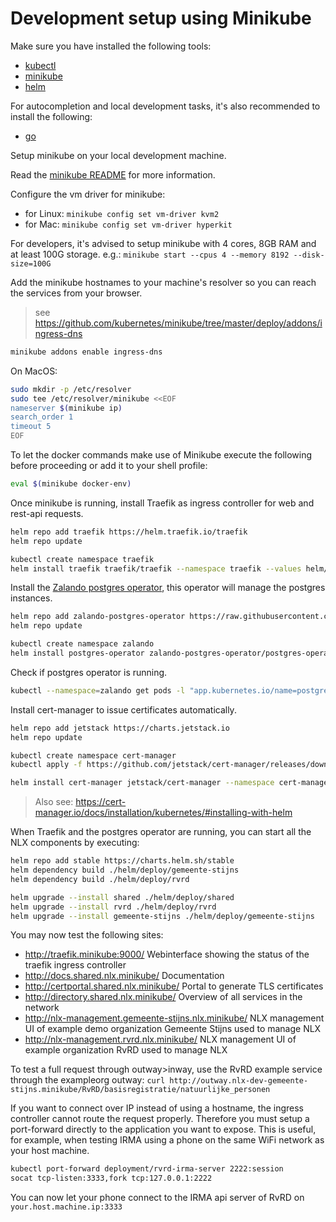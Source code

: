 # Development setup using Minikube

Make sure you have installed the following tools:

- [kubectl](https://kubernetes.io/docs/tasks/tools/install-kubectl/)
- [minikube](https://kubernetes.io/docs/tasks/tools/install-minikube/)
- [helm](https://helm.sh/docs/intro/)

For autocompletion and local development tasks, it's also recommended to install the following:

- [go](https://golang.org/doc/install)

Setup minikube on your local development machine.

Read the [minikube README](https://github.com/kubernetes/minikube) for more information.

Configure the vm driver for minikube:

- for Linux: `minikube config set vm-driver kvm2`
- for Mac: `minikube config set vm-driver hyperkit`

For developers, it's advised to setup minikube with 4 cores, 8GB RAM and at least 100G storage.
e.g.: `minikube start --cpus 4 --memory 8192 --disk-size=100G`


Add the minikube hostnames to your machine's resolver so you can reach the services from your browser.

> see https://github.com/kubernetes/minikube/tree/master/deploy/addons/ingress-dns

```bash
minikube addons enable ingress-dns
```

On MacOS:

```bash
sudo mkdir -p /etc/resolver
sudo tee /etc/resolver/minikube <<EOF
nameserver $(minikube ip)
search_order 1
timeout 5
EOF
```

To let the docker commands make use of Minikube execute the following before proceeding or add it to your shell profile:

```bash
eval $(minikube docker-env)
```

Once minikube is running, install Traefik as ingress controller for web and rest-api requests.

```bash
helm repo add traefik https://helm.traefik.io/traefik
helm repo update

kubectl create namespace traefik
helm install traefik traefik/traefik --namespace traefik --values helm/traefik-values-minikube.yaml
```

Install the [Zalando postgres operator](https://github.com/zalando/postgres-operator), this operator will manage the postgres instances.

```bash
helm repo add zalando-postgres-operator https://raw.githubusercontent.com/zalando/postgres-operator/master/charts/postgres-operator # At this moment Zalando doesn't have a dedicated helm repository, this is currently the provided solution
helm repo update

kubectl create namespace zalando
helm install postgres-operator zalando-postgres-operator/postgres-operator --namespace zalando
```

Check if postgres operator is running.

```bash
kubectl --namespace=zalando get pods -l "app.kubernetes.io/name=postgres-operator"
```

Install cert-manager to issue certificates automatically.

```bash
helm repo add jetstack https://charts.jetstack.io
helm repo update

kubectl create namespace cert-manager
kubectl apply -f https://github.com/jetstack/cert-manager/releases/download/v0.16.1/cert-manager.crds.yaml

helm install cert-manager jetstack/cert-manager --namespace cert-manager --version v0.16.1
```

> Also see: https://cert-manager.io/docs/installation/kubernetes/#installing-with-helm


When Traefik and the postgres operator are running, you can start all the NLX components by executing:

```bash
helm repo add stable https://charts.helm.sh/stable
helm dependency build ./helm/deploy/gemeente-stijns
helm dependency build ./helm/deploy/rvrd

helm upgrade --install shared ./helm/deploy/shared
helm upgrade --install rvrd ./helm/deploy/rvrd
helm upgrade --install gemeente-stijns ./helm/deploy/gemeente-stijns
```

You may now test the following sites:

- http://traefik.minikube:9000/                     Webinterface showing the status of the traefik ingress controller
- http://docs.shared.nlx.minikube/                  Documentation
- http://certportal.shared.nlx.minikube/            Portal to generate TLS certificates
- http://directory.shared.nlx.minikube/             Overview of all services in the network
- http://nlx-management.gemeente-stijns.nlx.minikube/       NLX management UI of example demo organization Gemeente Stijns used to manage NLX
- http://nlx-management.rvrd.nlx.minikube/          NLX management UI of example organization RvRD used to manage NLX

To test a full request through outway>inway, use the RvRD example service through the exampleorg outway: `curl http://outway.nlx-dev-gemeente-stijns.minikube/RvRD/basisregistratie/natuurlijke_personen`

If you want to connect over IP instead of using a hostname, the ingress controller cannot route the request properly. Therefore you must setup a port-forward directly to the application you want to expose. This is useful, for example, when testing IRMA using a phone on the same WiFi network as your host machine.

```bash
kubectl port-forward deployment/rvrd-irma-server 2222:session
socat tcp-listen:3333,fork tcp:127.0.0.1:2222
```

You can now let your phone connect to the IRMA api server of RvRD on `your.host.machine.ip:3333`
